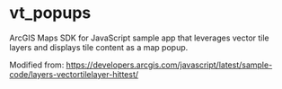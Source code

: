 # vt_popups
ArcGIS Maps SDK for JavaScript sample app that leverages vector tile layers and displays tile content as a map popup.

Modified from: https://developers.arcgis.com/javascript/latest/sample-code/layers-vectortilelayer-hittest/

